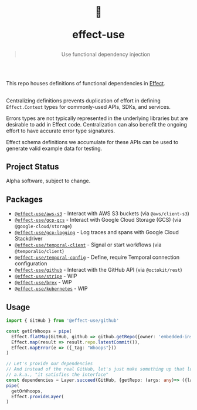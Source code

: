 <h1 align="center">
<br/>

  
  💁 
  
  
  effect-use
  </h1>

  > <p align="center">Use functional dependency injection</p>
<br/>

<br/>

This repo houses definitions of functional dependencies in [Effect](https://effect.website).

## 
Centralizing definitions prevents duplication of effort in defining `Effect.Context` types for commonly-used APIs, SDKs, and services.

Errors types are not typically represented in the underlying libraries but are desirable to add in Effect code. Centralization can also benefit the ongoing effort to have accurate error type signatures.

Effect schema definitions we accumulate for these APIs can be used to generate valid example data for testing.


## Project Status
Alpha software, subject to change.

## Packages
- [`@effect-use/aws-s3`](./packages/aws-s3) - Interact with AWS S3 buckets (via `@aws/client-s3`)
- [`@effect-use/gcp-gcs`](./packages/gcp-gcs) - Interact with Google Cloud Storage (GCS) (via `@google-cloud/storage`)
- [`@effect-use/gcp-logging`](./packages/gcp-logging) - Log traces and spans with Google Cloud Stackdriver
- [`@effect-use/temporal-client`](./packages/temporal-client) - Signal or start workflows (via `@temporalio/client`)
- [`@effect-use/temporal-config`](./packages/temporal-config) - Define, require Temporal connection configuration
- [`@effect-use/github`](./packages/github) - Interact with the GitHub API (via `@octokit/rest`)
- [`@effect-use/stripe`](./packages/stripe) - WIP
- [`@effect-use/brex`](./packages/brex) - WIP
- [`@effect-use/kubernetes`](./packages/kubernetes) - WIP

## Usage
```typescript
import { GitHub } from '@effect-use/github'

const getOrWhoops = pipe(
  Effect.flatMap(GitHub, github => github.getRepo({owner: 'embedded-insurance', repo: 'effect-use'})),
  Effect.map(result => result.repo.latestCommit()),
  Effect.mapError(e => ({_tag: "Whoops"}))
)

// Let's provide our dependencies
// And instead of the real GitHub, let's just make something up that looks exactly like it.
// a.k.a., "it satisfies the interface"
const dependencies = Layer.succeed(GitHub, {getRepo: (args: any)=> ({latestCommit:'125'}))
pipe(
  getOrWhoops,
  Effect.provideLayer(
)

```


